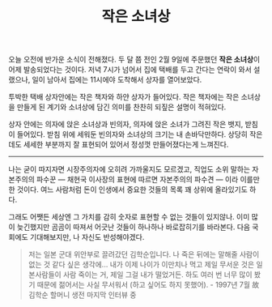 ﻿---
title: 작은 소녀상
categories:
  - ideas
tags:
  - 일본군
  - 작은소녀상
pubDate: 2016-04-20
description: 기본 설명을 입력하세요
---

오늘 오전에 반가운 소식이 전해졌다. 두 달 쯤 전인 2월 9일에 주문했던 **작은 소녀상**이 어제 발송되었다는 것이다. 저녁 7시가 넘어서 집에 택배를 두고 간다는 연락이 와서 설랬으나, 일이 남아서 집에는 11시에야 도착해서 상자를 열어보았다.

투박한 택배 상자안에는 작은 책자와 하얀 상자가 들어있다. 작은 책자에는 작은 소녀상을 만들게 된 계기와 소녀상에 담긴 의미를 찬찬히 되짚은 설명이 적혀있다.

상자 안에는 의자에 앉은 소녀상과 빈의자, 의자에 앉은 소녀가 그려진 작은 뱃지, 받침이 들어있다. 받침 위에 세워둔 빈의자와 소녀상의 크기는 내 손바닥만하다. 상당히 작은데도 세세한 부분까지 잘 표현되어 있어서 정성껏 만들어졌다는게 느껴진다.

* * *

나는 굳이 따지자면 시장주의자에 오히려 가까울지도 모르겠고, 직업도 소위 말하는 자본주의의 파수꾼 — 채현국 이사장의 표현에 따르면 자본주의의 파수견 — 이라 이를만한 것이다. 여느 사람처럼 돈이 인생에서 중요한 것들의 목록 꽤 상위에 올라있기도 하다.

그래도 어쨋든 세상엔 그 가치를 감히 숫자로 표현할 수 없는 것들이 있지않나. 이미 많이 늦긴했지만 곰곰이 따져서 어긋난 것들이 하나하나 바로잡히기를 바라본다. 다음 국회에도 기대해보지만, 나 자신도 반성해야겠다.

> 저는 일본 군대 위안부로 끌려갔던 김학순입니다. 나 죽은 뒤에는 말해줄 사람이 없는 것 같다 싶은 생각에... 내가 이제 나이가 이만치나 먹고 제일 무서운 것은 일본사람들이 사람 죽이는 거, 제일 그걸 내가 떨었거든. 하도 여러 번 너무 많이 봤기 때문에 젊어서는 사실 무서워서 (하고 싶어도 하지 못했어). - 1997년 7월 故 김학순 할머니 생전 마지막 인터뷰 중



